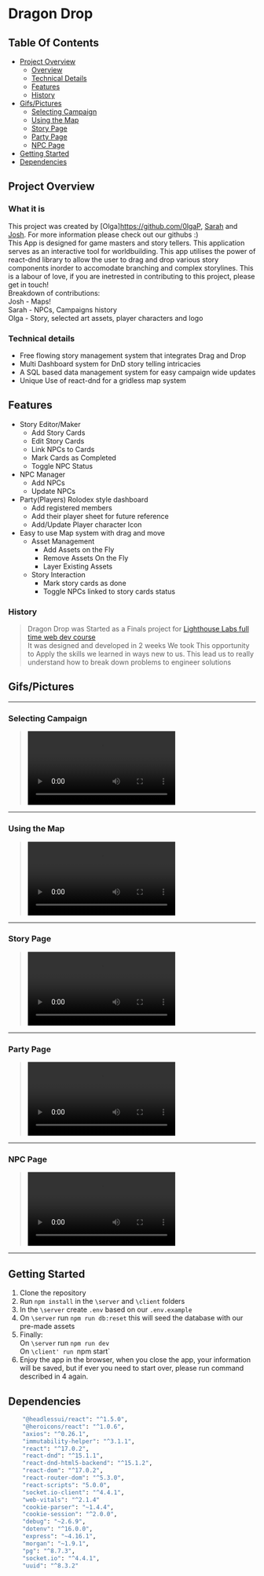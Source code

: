 # Dragon Drop

## Table Of Contents

- [Project Overview](#project-overview)
  - [Overview](#what-it-is)
  - [Technical Details](#technical-details)
  - [Features](#features)
  - [History](#history)
- [Gifs/Pictures](#gifspictures)
  - [Selecting Campaign](#selecting-campaign)
  - [Using the Map](#using-the-map)
  - [Story Page](#story-page)
  - [Party Page](#party-page)
  - [NPC Page](#npc-page)
- [Getting Started](#getting-started)
- [Dependencies](#dependencies)

## Project Overview

### What it is

This project was created by [Olga]https://github.com/0lgaP, [Sarah](https://github.com/sawrrawr) and [Josh](https://github.com/JoshuaOLoduca). For more information please check out our githubs :)
<br>
This App is designed for game masters and story tellers. This application serves as an interactive tool for worldbuilding. This app utilises the power of react-dnd library to allow the user to drag and drop various story components inorder to accomodate branching and complex storylines. This is a labour of love, if you are inetrested in contributing to this project, please get in touch!
<br>
Breakdown of contributions: <br>
Josh - Maps!<br>
Sarah - NPCs, Campaigns history<br>
Olga - Story, selected art assets, player characters and logo<br>

### Technical details

- Free flowing story management system that integrates Drag and Drop
- Multi Dashboard system for DnD story telling intricacies
- A SQL based data management system for easy campaign wide updates
- Unique Use of react-dnd for a gridless map system

## Features

- Story Editor/Maker
  - Add Story Cards
  - Edit Story Cards
  - Link NPCs to Cards
  - Mark Cards as Completed
  - Toggle NPC Status
- NPC Manager
  - Add NPCs
  - Update NPCs
- Party(Players) Rolodex style dashboard
  - Add registered members
  - Add their player sheet for future reference
  - Add/Update Player character Icon
- Easy to use Map system with drag and move
  - Asset Management
    - Add Assets on the Fly
    - Remove Assets On the Fly
    - Layer Existing Assets
  - Story Interaction
    - Mark story cards as done
    - Toggle NPCs linked to story cards status

### History

> Dragon Drop was Started as a Finals project for [Lighthouse Labs full time web dev course](https://www.lighthouselabs.ca/en/web-development-bootcamp?gclid=CjwKCAiAx8KQBhAGEiwAD3EiP9K5uhrRFugeZydQWBfMfKlzszrgM5eBmYdxEhY6g8nt6hOxNGgqkxoCkQEQAvD_BwE)\
> It was designed and developed in 2 weeks
> We took This opportunity to Apply the skills we learned in ways new to us. This lead us to really understand how to break down problems to engineer solutions

## Gifs/Pictures

---

### Selecting Campaign

> ![Selecting Campaign](/readme/webms/1-selecting_campaign.mp4)

---

### Using the Map

> ![Using the Map](/readme/webms/2-basic_map_usage.webm)

---

### Story Page

> ![Story Page](/readme/webms/3-Story.webm)

---

### Party Page

> ![Party Page](/readme/webms/4-Party.webm)

---

### NPC Page

> ![NPC Page](/readme/webms/5-NPC.webm)

---

## Getting Started

1. Clone the repository
2. Run `npm install` in the `\server` and `\client` folders
3. In the `\server` create `.env` based on our `.env.example`
4. On `\server` run `npm run db:reset` this will seed the database with our pre-made assets
5. Finally: <br>
   On `\server` run `npm run dev` <br>
   On `\client' run `npm start`
6. Enjoy the app in the browser, when you close the app, your information will be saved, but if ever you need to start over, please run command described in 4 again.

## Dependencies

```sh
    "@headlessui/react": "^1.5.0",
    "@heroicons/react": "^1.0.6",
    "axios": "^0.26.1",
    "immutability-helper": "^3.1.1",
    "react": "^17.0.2",
    "react-dnd": "^15.1.1",
    "react-dnd-html5-backend": "^15.1.2",
    "react-dom": "^17.0.2",
    "react-router-dom": "^5.3.0",
    "react-scripts": "5.0.0",
    "socket.io-client": "^4.4.1",
    "web-vitals": "^2.1.4"
    "cookie-parser": "~1.4.4",
    "cookie-session": "^2.0.0",
    "debug": "~2.6.9",
    "dotenv": "^16.0.0",
    "express": "~4.16.1",
    "morgan": "~1.9.1",
    "pg": "^8.7.3",
    "socket.io": "^4.4.1",
    "uuid": "^8.3.2"
```
